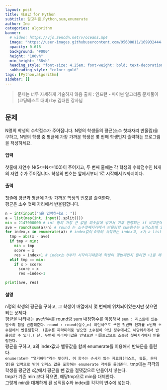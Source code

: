```yaml
---
layout: post
title: 대표값 for Python
subtitle: 알고리즘,Python,sum,enumerate
author: Ino
categories: algorithm
banner:
  # video: https://vjs.zencdn.net/v/oceans.mp4
  image: "https://user-images.githubusercontent.com/95608811/169932444-32124c9a-4013-4864-acf7-59a3db654886.png"
  opacity: 0.618
  background: "#000"
  height: "100vh"
  min_height: "38vh"
  heading_style: "font-size: 4.25em; font-weight: bold; text-decoration: underline"
  subheading_style: "color: gold"
tags: [Python,algorithm]
sidebar: []
---   
```


> 문제는 너무 자세하게 기술하지 않음
> 출처 : 인프런 - 파이썬 알고리즘 문제풀이 (코딩테스트 대비) by 김태원 강사님 

## 문제
N명의 학생의 수학점수가 주어집니다. N명의 학생들의 평균(소수 첫째자리 반올림)을 구하고,     N명의 학생 중 평균에 가장 가까운 학생은 몇 번째 학생인지 출력하는 프로그램을 작성하세요.

#### 입력
첫줄에 자연수 N(5<=N<=100)이 주어지고, 두 번째 줄에는 각 학생의 수학점수인 N개의 자연 수가 주어집니다.    학생의 번호는 앞에서부터 1로 시작해서 N까지이다.

#### 출력
첫줄에 평균과 평균에 가장 가까운 학생의 번호를 출력한다.    
평균은 소수 첫째 자리에서 반올림합니다.

```Python
n = int(input("n을 입력하시오 : "))
a = list(map(int, input().split()))
min = 2147000000 # int 형의 가장 큰 값을 최솟값에 넣어서 이후 진행되는 if 비교문에서 항상 참이되게 설정함
ave = round(sum(a)/n) # round 는 소수첫째자리에서 반올림함 sum함수는 a리스트에 있는 모든값을 다 더함
for index,x in enumerate(a): # index값이 0부터 시작하는 index고, x가 a list에 있는 값들이 하나씩 들어간다.
  tmp = abs(x - ave)
  if tmp < min:
    min = tmp
    score = x
    res = index+1 # index는 0부터 시작이기때문에 학생이 몇번째인지 알려면 +1을 해주어야함
  elif tmp == min:
    if x > score:
      score = x
      res =index+1

print(ave, res)


```

#### 설명
n명의 학생의 평균을 구하고, 그 학생이 배열에서 몇 번째에 위치되어있는지만 찾으면 되는 문제다.   
평균을 나타내는 ave변수를 round랑 sum 내장함수를 이용해서
`sum : 리스트에 있는 원소의 합을 반환해준다.`
`round : round(실수,n) 이런식으로 쓰면 첫번째 인자를 n번째 소수점에서 반올림한다. (음수를 파라미터로 넣으면 소수점이 아닌 정수에서도 해당위치에서 반올림할 수 있다.) 단, 두번째 파라미터값을 안넣으면 디폴트값으로 소숫점 첫째자리에서 반올림한다.`   
평균을 구하고, a의 index값과 밸류값을 함께 enumerate를 이용해서 반복문을 돌린다.    
`enumerate는 "열거하다"라는 뜻이다. 이 함수는 순서가 있는 자료형(리스트, 튜플, 문자열)을 입력으로 받아 인덱스 값을 포함하는 enumerate 객체를 돌려준다.`
tmp에는 각각의 학생들 평균인 x값에서 평균을 뺀 값을 절댓값으로 만들어서 넣는다.    
tmp가 기존 min 보다 작으면, 해당tmp으로 min을 대체한다.   
그렇게 min을 대체하게 된 성적점수와 index를 각각의 변수에 넣는다.   
